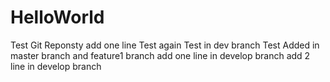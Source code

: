 HelloWorld
==========

Test Git Reponsty
add one line
Test again
Test in dev branch
Test Added in master branch and feature1 branch
add one line in develop branch
add 2 line in develop branch